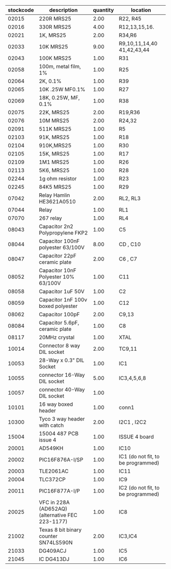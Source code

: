 |stockcode|description|quantity|location|
|---------|-----------|--------|--------|
|02015|220R MRS25|2.00|R22, R45|
|02016|330R MRS25|4.00|R12,13,15,16.|
|02021|1K, MRS25|2.00|R34,R6|
|02033|10K MRS25|9.00|R9,10,11,14,40 41,42,43,44|
|02043|100K MRS25|1.00|R31|
|02058|100m, metal film, 1%|1.00|R25|
|02064|2K, 0.1%|1.00|R39|
|02065|10K .25W MF0.1%|1.00|R27|
|02069|18K, 0.25W, MF, 0.1%|1.00|R38|
|02075|22K, MRS25|2.00|R19,R36|
|02076|10M MRS25|2.00|R24,32|
|02091|511K MRS25|1.00|R5|
|02103|91K, MRS25|1.00|R18|
|02104|910K,MRS25|1.00|R30|
|02105|15K, MRS25|1.00|R17|
|02109|1M1 MRS25|1.00|R26|
|02113|5K6, MRS25|1.00|R28|
|02244|1g ohm resistor|1.00|R23|
|02245|84K5 MRS25|1.00|R29|
|07042|Relay  Hamlin HE3621A0510|2.00|RL2,  RL3|
|07044|Relay|1.00|RL1|
|07070|267 relay|1.00|RL4|
|08043|Capacitor 2n2 Polypropylene FKP2|1.00|C5|
|08044|Capacitor 100nF polyester 63/100V|8.00|CD , C10|
|08047|Capacitor 22pF ceramic plate|2.00|C6 , C7|
|08052|Capacitor 10nF Polyester 10% 63/100V|1.00|C11|
|08058|Capacitor 1uF 50V|1.00|C2|
|08059|Capacitor 1nF 100v boxed polyester|1.00|C12|
|08062|Capacitor 100pF|2.00|C9,13|
|08084|Capacitor 5.6pF, ceramic plate|1.00|C8|
|08117|20MHz crystal|1.00|XTAL|
|10014|Connector 8 way DIL socket|2.00|TC9,11|
|10053|28-Way x 0.3" DIL Socket|1.00|IC1|
|10055|connector 16-Way DIL socket|5.00|IC3,4,5,6,8|
|10057|connector 40-Way DIL socket|1.00||
|10101|16 way boxed header|1.00|conn1|
|10300|Tyco 3 way header with catch|2.00|I2C1 , I2C2|
|15004|15004 487 PCB issue 4|1.00|ISSUE 4 board |
|20001|AD549KH|1.00|IC10|
|20002|PIC16F876A-I/SP|1.00|IC1 (do not fit, to be programmed)|
|20003|TLE2061AC|1.00|IC11|
|20004|TLC372CP|1.00|IC9|
|20011|PIC16F877A-I/P|1.00|IC2 (do not fit, to be programmed)|
|20025|VFC in 228A (AD652AQ) (alternative FEC  223-1177)|1.00|IC8|
|21002|Texas 8 bit binary counter  SN74LS590N|2.00|IC3,IC4|
|21033|DG409ACJ|1.00|IC5|
|21045|IC DG413DJ|1.00|IC6|
